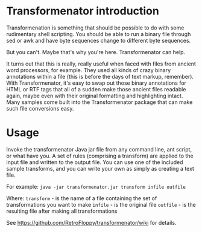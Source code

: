 # Transformenator introduction

Transformenation is something that should be possible to do with some rudimentary shell scripting. You should be able to run a binary file through sed or awk and have byte sequences change to different byte sequences.

But you can't. Maybe that's why you're here. Transformenator can help.

It turns out that this is really, really useful when faced with files from ancient word processors, for example.  They used all kinds of crazy binary annotations within a file (this is before the days of text markup, remember).  With Transformenator, it's easy to swap out those binary annotations for HTML or RTF tags that all of a sudden make those ancient files readable again, maybe even with their original formatting and highlighting intact.  Many samples come built into the Transformenator package that can make such file conversions easy.

# Usage

Invoke the transformenator Java jar file from any command line, ant script, or what have you. A set of rules (comprising a transform) are applied to the input file and written to the output file. You can use one of the included sample transforms, and you can write your own as simply as creating a text file.

For example:
```java -jar transformenator.jar transform infile outfile```

Where:
`transform` - is the name of a file containing the set of transformations you want to make
`infile` - is the original file
`outfile` - is the resulting file after making all transformations 

See https://github.com/RetroFloppy/transformenator/wiki for details.
